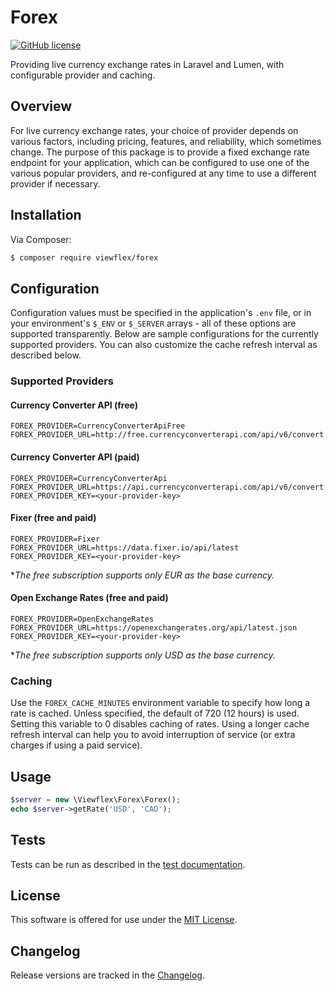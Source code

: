 # Forex

[![GitHub license](https://img.shields.io/github/license/mashape/apistatus.svg?maxAge=2592000)](LICENSE.md)

Providing live currency exchange rates in Laravel and Lumen, with configurable provider and caching.

## Overview

For live currency exchange rates, your choice of provider depends on various factors, including pricing, features, and reliability, which sometimes change. The purpose of this package is to provide a fixed exchange rate endpoint for your application, which can be configured to use one of the various popular providers, and re-configured at any time to use a different provider if necessary.

## Installation

Via Composer:

``` bash
$ composer require viewflex/forex
```

## Configuration

Configuration values must be specified in the application's `.env` file, or in your environment's `$_ENV` or `$_SERVER` arrays -  all of these options are supported transparently. Below are sample configurations for the currently supported providers. You can also customize the cache refresh interval as described below.

### Supported Providers

#### Currency Converter API (free)

```
FOREX_PROVIDER=CurrencyConverterApiFree
FOREX_PROVIDER_URL=http://free.currencyconverterapi.com/api/v6/convert
```

#### Currency Converter API (paid)

```
FOREX_PROVIDER=CurrencyConverterApi
FOREX_PROVIDER_URL=https://api.currencyconverterapi.com/api/v6/convert
FOREX_PROVIDER_KEY=<your-provider-key>
```

#### Fixer (free and paid)

```
FOREX_PROVIDER=Fixer
FOREX_PROVIDER_URL=https://data.fixer.io/api/latest
FOREX_PROVIDER_KEY=<your-provider-key>
```

**The free subscription supports only EUR as the base currency.*

#### Open Exchange Rates (free and paid)

```
FOREX_PROVIDER=OpenExchangeRates
FOREX_PROVIDER_URL=https://openexchangerates.org/api/latest.json
FOREX_PROVIDER_KEY=<your-provider-key>
```

**The free subscription supports only USD as the base currency.*

### Caching

Use the `FOREX_CACHE_MINUTES` environment variable to specify how long a rate is cached.  Unless specified, the default of 720 (12 hours) is used. Setting this variable to 0 disables caching of rates. Using a longer cache refresh interval can help you to avoid interruption of service (or extra charges if using a paid service).

## Usage

``` php
$server = new \Viewflex\Forex\Forex();
echo $server->getRate('USD', 'CAD');
```

## Tests

Tests can be run as described in the [test documentation](./tests/README.md).

## License

This software is offered for use under the [MIT License](LICENSE.md).

## Changelog

Release versions are tracked in the [Changelog](CHANGELOG.md).